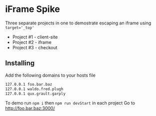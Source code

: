 # iFrame Spike
Three separate projects in one to demostrate escaping an iframe using `target='_top'`
* Project #1 - client-site
* Project #2 - iframe
* Project #3 - checkout

## Installing

Add the following domains to your hosts file

```sh
127.0.0.1 foo.bar.baz
127.0.0.1 waldo.fred.plugh
127.0.0.1 qux.grault.garply
```

To demo run `npm i` then `npm run devStart` in each project
Go to http://foo.bar.baz:3000/
